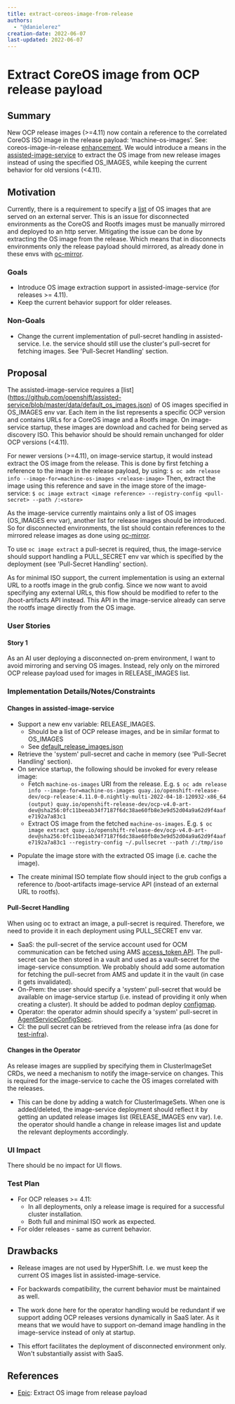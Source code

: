 ```yaml
---
title: extract-coreos-image-from-release
authors:
  - "@danielerez"
creation-date: 2022-06-07
last-updated: 2022-06-07
---
```


# Extract CoreOS image from OCP release payload

## Summary

New OCP release images (>=4.11) now contain a reference to the correlated CoreOS ISO image in the release payload: ‘machine-os-images’. See: coreos-image-in-release [enhancement](https://github.com/openshift/enhancements/blob/master/enhancements/baremetal/coreos-image-in-release.md).
We would introduce a means in the [assisted-image-service](https://github.com/openshift/assisted-image-service) to extract the OS image from new release images instead of using the specified OS_IMAGES, while keeping the current behavior for old versions (<4.11).

## Motivation

Currently, there is a requirement to specify a [list](https://github.com/openshift/assisted-service/blob/master/data/default_os_images.json) of OS images that are served on an external server. This is an issue for disconnected environments as the CoreOS and Rootfs images must be manually mirrored and deployed to an http server. Mitigating the issue can be done by extracting the OS image from the release. Which means that in disconnects environments only the release payload should mirrored, as already done in these envs with [oc-mirror](https://docs.openshift.com/container-platform/4.10/installing/disconnected_install/installing-mirroring-disconnected.html#installing-mirroring-disconnected).

### Goals

- Introduce OS image extraction support in assisted-image-service (for releases >= 4.11).
- Keep the current behavior support for older releases.

### Non-Goals

- Change the current implementation of pull-secret handling in assisted-service. I.e. the service should still use the cluster's pull-secret for fetching images. See 'Pull-Secret Handling' section.

## Proposal

The assisted-image-service requires a [list] (https://github.com/openshift/assisted-service/blob/master/data/default_os_images.json) of OS images specified in OS_IMAGES env var. Each item in the list represents a specific OCP version and contains URLs for a CoreOS image and a Rootfs image. On image-service startup, these images are download and cached for being served as discovery ISO. This behavior should be should remain unchanged for older OCP versions (<4.11).

For newer versions (>=4.11), on image-service startup, it would instead extract the OS image from the release. This is done by first fetching a reference to the image in the release payload, by using:
`$ oc adm release info --image-for=machine-os-images <release-image>`
Then, extract the image using this reference and save in the image store of the image-service:
`$ oc image extract <image reference> --registry-config <pull-secret> --path /:<store>`

As the image-service currently maintains only a list of OS images (OS_IMAGES env var), another list for release images should be introduced. So for disconnected environments, the list should contain references to the mirrored release images as done using [oc-mirror](https://docs.openshift.com/container-platform/4.10/installing/disconnected_install/installing-mirroring-disconnected.html#installing-mirroring-disconnected).

To use `oc image extract` a pull-secret is required, thus, the image-service should support handling a PULL_SECRET env var which is specified by the deployment (see 'Pull-Secret Handling' section).

As for minimal ISO support, the current implementation is using an external URL to a rootfs image in the grub config. Since we now want to avoid specifying any external URLs, this flow should be modified to refer to the /boot-artifacts API instead. This API in the image-service already can serve the rootfs image directly from the OS image.

### User Stories

#### Story 1

As an AI user deploying a disconnected on-prem environment, I want to avoid mirroring and serving OS images. Instead, rely only on the mirrored OCP release payload used for images in RELEASE_IMAGES list.

### Implementation Details/Notes/Constraints

#### Changes in assisted-image-service

- Support a new env variable: RELEASE_IMAGES.
  - Should be a list of OCP release images, and be in similar format to OS_IMAGES
  - See [default_release_images.json](https://github.com/openshift/assisted-service/blob/master/data/default_release_images.json)
- Retrieve the 'system' pull-secret and cache in memory (see 'Pull-Secret Handling' section).
- On service startup, the following should be invoked for every release image:
  - Fetch `machine-os-images` URI from the release.
    E.g.
    `$ oc adm release info --image-for=machine-os-images quay.io/openshift-release-dev/ocp-release:4.11.0-0.nightly-multi-2022-04-18-120932-x86_64`
    `(output) quay.io/openshift-release-dev/ocp-v4.0-art-dev@sha256:0fc11beeab34f7187f6dc38ae60fb8e3e9d52d04a9a62d9f4aafe7192a7a83c1`
  - Extract OS image from the fetched `machine-os-images`.
    E.g.
    `$ oc image extract quay.io/openshift-release-dev/ocp-v4.0-art-dev@sha256:0fc11beeab34f7187f6dc38ae60fb8e3e9d52d04a9a62d9f4aafe7192a7a83c1 --registry-config ~/.pullsecret --path /:/tmp/iso`

* Populate the image store with the extracted OS image (i.e. cache the image).

- The create minimal ISO template flow should inject to the grub configs a reference to /boot-artifacts image-service API (instead of an external URL to rootfs).

#### Pull-Secret Handling

When using oc to extract an image, a pull-secret is required. Therefore, we need to provide it in each deployment using PULL_SECRET env var.

- SaaS: the pull-secret of the service account used for OCM communication can be fetched using AMS [access_token API](https://api.openshift.com/?urls.primaryName=Accounts%20management%20service#/default/post_api_accounts_mgmt_v1_access_token). The pull-secret can be then stored in a vault and used as a vault-secret for the image-service consumption. We probably should add some automation for fetching the pull-secret from AMS and update it in the vault (in case it gets invalidated).
- On-Prem: the user should specify a 'system' pull-secret that would be available on image-service startup (i.e. instead of providing it only when creating a cluster). It should be added to podman deploy [configmap](https://github.com/openshift/assisted-service/blob/master/deploy/podman/configmap.yml).
- Operator: the operator admin should specify a 'system' pull-secret in [AgentServiceConfigSpec](https://github.com/openshift/assisted-service/blob/8f7bc60886cbab86104063d54d2a0e99fd538734/api/v1beta1/agentserviceconfig_types.go#L54).
- CI: the pull secret can be retrieved from the release infra (as done for [test-infra](https://github.com/openshift/release/blob/0e401d7e2fac1aa2beb84b4f9787f385897218cf/ci-operator/step-registry/assisted/baremetal/setup/assisted-baremetal-setup-commands.sh#L94)).

#### Changes in the Operator

As release images are supplied by specifying them in ClusterImageSet CRDs, we need a mechanism to notify the image-service on changes. This is required for the image-service to cache the OS images correlated with the releases.

- This can be done by adding a watch for ClusterImageSets. When one is added/deleted, the image-service deployment should reflect it by getting an updated release images list (RELEASE_IMAGES env var). I.e. the operator should handle a change in release images list and update the relevant deployments accordingly.

### UI Impact

There should be no impact for UI flows.

### Test Plan

- For OCP releases >= 4.11:
  - In all deployments, only a release image is required for a successful cluster installation.
  - Both full and minimal ISO work as expected.
- For older releases - same as current behavior.

## Drawbacks

- Release images are not used by HyperShift. I.e. we must keep the current OS images list in assisted-image-service.

- For backwards compatibility, the current behavior must be maintained as well.

- The work done here for the operator handling would be redundant if we support adding OCP releases versions dynamically in SaaS later. As it means that we would have to support on-demand image handling in the image-service instead of only at startup.

- This effort facilitates the deployment of disconnected environment only. Won't substantially assist with SaaS.

## References

- [Epic](https://issues.redhat.com/browse/MGMT-8581): Extract OS image from release payload
